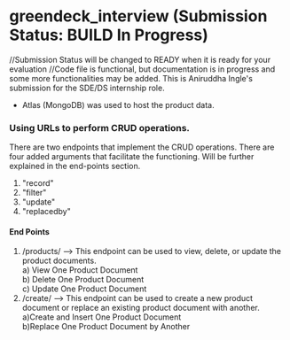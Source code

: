 # greendeck_interview (Submission Status: BUILD In Progress)
//Submission Status will be changed to READY when it is ready for your evaluation
//Code file is functional, but documentation is in progress and some more functionalities may be added.
This is Aniruddha Ingle's submission for the SDE/DS internship role.
- Atlas (MongoDB) was used to host the product data.

### Using URLs to perform CRUD operations.
There are two endpoints that implement the CRUD operations.
There are four added arguments that facilitate the functioning. Will be further explained in the end-points section.
  1. "record"
  2. "filter"
  3. "update"
  4. "replacedby"
  
#### End Points
1. /products/ --> This endpoint can be used to view, delete, or update the product documents.  
  a) View One Product Document  
  b) Delete One Product Document  
  c) Update One Product Document  
2. /create/ --> This endpoint can be used to create a new product document or replace an existing product document with another.  
  a)Create and Insert One Product Document  
  b)Replace One Product Document by Another  
